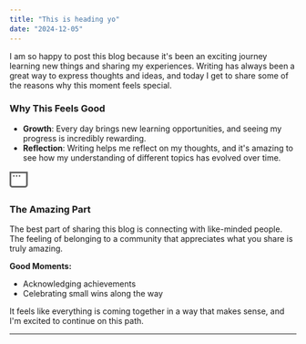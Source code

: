 ```yaml
---
title: "This is heading yo"
date: "2024-12-05"
---
```


I am so happy to post this blog because it's been an exciting journey learning new things and sharing my experiences. Writing has always been a great way to express thoughts and ideas, and today I get to share some of the reasons why this moment feels special.

### Why This Feels Good

- **Growth**: Every day brings new learning opportunities, and seeing my progress is incredibly rewarding.
- **Reflection**: Writing helps me reflect on my thoughts, and it's amazing to see how my understanding of different topics has evolved over time.
  
![Alt text](../window.svg)

### The Amazing Part

The best part of sharing this blog is connecting with like-minded people. The feeling of belonging to a community that appreciates what you share is truly amazing.

**Good Moments:**
- Acknowledging achievements
- Celebrating small wins along the way

It feels like everything is coming together in a way that makes sense, and I'm excited to continue on this path.

---
